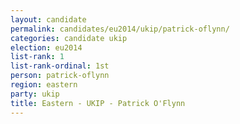 ```yaml
---
layout: candidate
permalink: candidates/eu2014/ukip/patrick-oflynn/
categories: candidate ukip
election: eu2014
list-rank: 1
list-rank-ordinal: 1st
person: patrick-oflynn
region: eastern
party: ukip
title: Eastern - UKIP - Patrick O'Flynn
---
```

